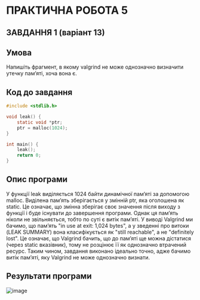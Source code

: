 # ПРАКТИЧНА РОБОТА 5

## ЗАВДАННЯ 1 (варіант 13)

## Умова
Напишіть фрагмент, в якому valgrind не може однозначно визначити утечку пам’яті, хоча вона є.

## Код до завдання
```c
#include <stdlib.h>

void leak() {
    static void *ptr;
    ptr = malloc(1024);
}

int main() {
    leak();
    return 0;
}
```


## Опис програми
У функції leak виділяється 1024 байти динамічної пам’яті за допомогою malloc. Виділена пам’ять зберігається у змінній ptr, яка оголошена як static. Це означає, що змінна зберігає своє значення після виходу з функції і буде існувати до завершення програми. Однак ця пам’ять ніколи не звільняється, тобто по суті є витік пам’яті. У виводі Valgrind ми бачимо, що пам’ять "in use at exit: 1,024 bytes", а у зведенні про витоки (LEAK SUMMARY) вона класифікується як "still reachable", а не "definitely lost". Це означає, що Valgrind бачить, що до пам’яті ще можна дістатися (через static вказівник), тому не розцінює її як однозначно втрачений ресурс. Таким чином, завдання виконано ідеально точно, адже бачимо витік пам’яті, яку Valgrind не може однозначно визнати.
## Результати програми
![image](https://github.com/user-attachments/assets/115591b9-ba68-453d-892c-0429f08c9e87)
